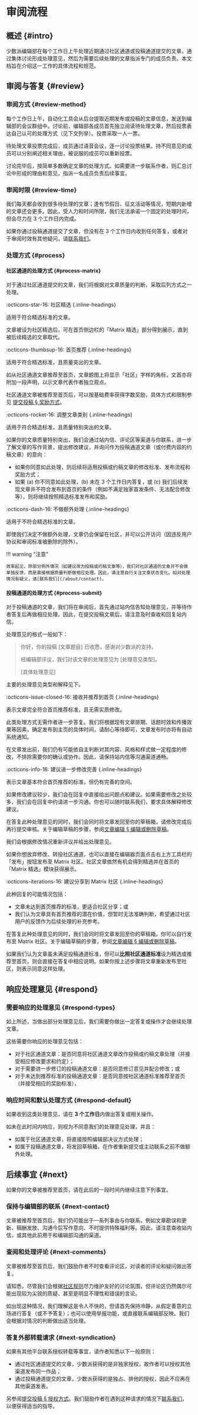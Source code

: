 # 审阅流程

## 概述 {#intro}

少数派编辑部在每个工作日上午处理近期通过社区通道或投稿通道提交的文章，通过集体讨论形成处理意见，然后为需要后续处理的文章指派专门的成员负责。本文档旨在介绍这一工作的具体流程和规范。

## 审阅与答复 {#review}

### 审阅方式 {#review-method}

每个工作日上午，自动化工具会从后台提取近期发布或投稿的文章信息，发送到编辑部的会议群组中。讨论前，编辑部各成员首先独立阅读待处理文章，然后投票表达自己认可的处理方式（见下文列举）。投票采取一人一票。

待处理文章投票完成后，成员通过语音会议，逐一讨论投票结果。持不同意见的成员可以分别阐述相关理由，被说服的成员可以重新投票。

讨论完毕后，按简单多数确定文章的处理方式。如需要进一步联系作者，则汇总讨论中形成的理由和意见，指派一名成员负责后续事宜。

### 审阅时限 {#review-time}

我们每天都会收到很多待处理的文章；逢有节假日、征文活动等情况，短期内新增的文章还会更多。因此，受人力和时间所限，我们无法承诺一个固定的处理时间，但会尽力在 3 个工作日内完成。

如果你通过投稿通道提交了文章，但没有在 3 个工作日内收到任何答复，或者对于审阅时效有其他疑问，请[联系我们](/about/contact)。

### 处理方式 {#process}

#### 社区通道的处理方式 {#process-matrix}

对于通过社区通道提交的文章，我们将根据对文章质量的判断，采取后列方式之一处理。

:octicons-star-16: 社区精选
{.inline-headings}

适用于符合精选标准的文章。

文章被设为社区精选后，可在首页侧边栏的「Matrix 精选」部分得到展示，直到被后续精选的文章取代。

:octicons-thumbsup-16: 首页推荐
{.inline-headings}

适用于符合精选标准，且质量突出的文章。

如从社区通道文章推荐至首页，文章题图上将显示「社区」字样的角标，文首亦将附加一段声明，以示文章代表作者独立观点。

社区通道文章被推荐至首页后，可以按基础费率获得字数奖励，具体方式和限制参见 [提交投稿 § 奖励方式](/guide/submit#channels-fees)。

:octicons-rocket-16: 调整文章类别
{.inline-headings}

适用于符合精选标准，且质量特别突出的文章。

如果你的文章质量特别突出，我们会通过站内信、评论区等渠道与你联系，进一步了解文章的写作背景，提出修改建议，并询问作为投稿通道文章（或付费内容的约稿文章）的意向：

- 如果你同意如此处理，则后续将适用投稿或约稿文章的修改标准、发布流程和奖励方式；
- 如果 (a) 你不同意如此处理，(b) 未在 3 个工作日内答复，或 \(c) 我们后续发现文章并不符合发布到首页的条件（例如不满足独家首发条件、无法配合修改等），则将继续按照精选标准发布和奖励。

:octicons-dash-16: 不做额外处理
{.inline-headings}

适用于不符合精选标准的文章。

即使我们决定不做额外处理，文章仍会保留在社区，并可以公开访问（因违反用户协议和审阅标准被删除的除外）。

!!! warning "注意"

    效率起见，除部分例外情况（如建议改为投稿或约稿文章等），我们对社区通道的文章并不会做单独反馈，而是直接根据质量判断做相应处理。因此，请注意自行关注文章状态变化。如对处理情况有疑义，请[联系我们](/about/contact)。

#### 投稿通道的处理方式 {#process-submit}

对于投稿通道的文章，我们将在审阅后，首先通过站内信告知处理意见，并等待作者答复后再做相应处理。因此，在提交投稿文章后，请注意及时查收和回复站内信。

处理意见的格式一般如下：

> 你好，你的投稿 \[文章题目\] 已收悉，感谢对少数派的支持。
>
> 经编辑部评议，我们对该文章的处理意见为 \[处理意见类型\]。
>
> \[具体处理意见\]

主要的处理意见类型和解释见下。

:octicons-issue-closed-16: 接收并推荐到首页
{.inline-headings}

表示文章完全符合首页推荐标准，且无需实质修改。

此类处理方式无需作者进一步答复。我们将根据现有文章排期、话题时效和传播效果等因素，确定发布到主页的具体时间，请耐心等待即可，文章发布时亦将有自动系统通知。

在文章发出前，我们仍有可能依自主判断对其内容、风格和样式做一定程度的修改，不排除需要你的确认或协作。因此，请保持站内信等沟通渠道通畅。

:octicons-info-16: 建议进一步修改完善
{.inline-headings}

表示文章基本符合首页推荐的标准，但仍有完善的空间。

如果修改建议较少，我们会在回复中直接给出问题点和建议。如果需要修改之处较多，我们会在回复中约请进一步沟通。你也可以随时联系我们，要求具体解释修改建议。

在答复此种处理意见的同时，我们会同时将文章发回至你的草稿箱，请修改完成后再行提交审核。关于编辑草稿的步骤，参阅[文章编辑 § 编辑或删除草稿](/guide/edit#edit-draft)。

我们会根据修改情况重新评议并给出处理意见。

如果你想放弃修改、转投社区通道，也可以直接在编辑器页面点击右上方工具栏的「发布」按钮发布至 Matrix 社区。社区文章依然有机会得到精选并在首页的「Matrix 精选」模块获得展示。

:octicons-iterations-16: 建议分享到 Matrix 社区
{.inline-headings}

此种回复的可能情况包括：

- 文章未达到首页推荐的标准，更适合社区分享；或
- 我们认为文章具有首页推荐的潜在价值，但暂时无法准确判断，希望通过社区用户的反馈作为后续处理的补充参考。

在答复此种处理意见的同时，我们会同时将文章发回至你的草稿箱，你可以自行发布至 Matrix 社区。关于编辑草稿的步骤，参阅[文章编辑 § 编辑或删除草稿](/guide/edit#edit-draft)。

如果我们认为文章虽未满足投稿通道标准，但可以**比照社区通道标准**设为精选或推荐至首页，则会直接在答复中相应说明。如果你按上述步骤将文章重新发布至社区，则表示同意这样处理。

## 响应处理意见 {#respond}

### 需要响应的处理意见 {#respond-types}

如上所述，当做出部分处理意见后，我们需要你做出一定答复或操作才会继续处理文章。

这些需要你响应的处理意见包括：

- 对于社区通道文章：是否同意将社区通道文章改作投稿或约稿文章处理（并接受相应修改要求和约定）；
- 对于需要进一步修订的投稿通道文章：是否同意修订意见并配合修改；或
- 对于未达到推荐标准的投稿通道文章：是否同意按社区通道标准推荐至首页（并接受相应的奖励标准），

### 响应时间和默认处理方式 {#respond-default}

如果收到这类处理意见，请在 **3 个工作日**内做出答复或相关操作。

如未在此时间内响应，则视为不同意我们的处理意见处理，并且：

- 如属于社区通道文章，将直接按照编辑部决议方式处理；
- 如属于投稿通道文章，将发回草稿箱，在作者重新提交或主动联系之前不做额外处理。

## 后续事宜 {#next}

如果你的文章被推荐至首页，请在此后的一段时间内继续注意下列事宜。

### 保持与编辑部的联系 {#next-contact}

文章被推荐至首页后，我们仍可能出于一系列事由与你联系，例如文章勘误和更新、稿酬发放、沟通今后写作意向、不时提供特殊福利等。因此，请注意查收站内信，或其他此前用于和编辑部沟通的渠道。

### 查阅和处理评论 {#next-comments}

文章被推荐至首页后，我们鼓励作者不时查看评论区，对读者的评论和疑问做出答复。

请知悉，尽管我们会根据[社区规则](https://sspai.com/page/community-rules)尽力维护友好的讨论氛围，但评论区仍然偶尔可能出现较为尖锐的质疑、甚至是明显不理性和错误的言论。

如出现这种情况，我们理解这是令人不快的，但请首先保持冷静，从假定善意的立场进行答复（或不予答复）；也可以使用举报功能，或直接联系编辑部反映。我们会根据对情况的判断做出适当处理。

### 答复外部转载请求 {#next-syndication}

如果有其他平台联系授权转载等事宜，请作者知悉以下一般原则：

- 通过社区通道提交的文章，少数派获得的是非独家授权，故作者可以授权其他渠道发布同一作品；
- 通过投稿通道提交的文章，少数派获得的是独占、排他的授权，因此不应再在其他渠道发表。

另参阅[提交投稿 § 授权方式](/guide/submit#licensing)。我们鼓励作者在遇到这种请求的情况下[联系我们](/about/contact)，以便获得适当的指导。
